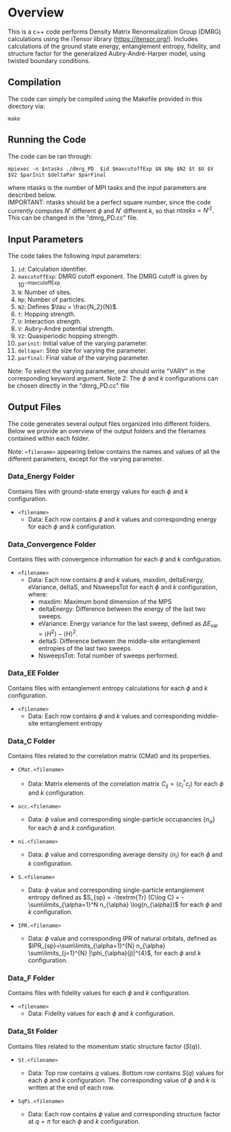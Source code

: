 # Overview

This is a c++ code performs Density Matrix Renormalization Group (DMRG) calculations using the iTensor library (https://itensor.org/).
Includes calculations of the ground state energy, entanglement entropy, fidelity, and structure factor for the generalized Aubry-André-Harper model, using twisted boundary conditions.

## Compilation

The code can simply be compiled using the Makefile provided in this directory via:
  
  ```
  make
  ```

## Running the Code

The code can be ran through:
  ```
  mpiexec -n $ntasks ./dmrg_PD  $id $maxcutoffExp $N $Np $N2 $t $U $V $V2 $parInit $deltaPar $parFinal 
  ```
where ntasks is the number of MPI tasks and the input parameters are described below.  
IMPORTANT: ntasks should be a perfect square number, since the code currently computes
$N'$ different $\phi$ and $N'$ different $k$, so that $ntasks = N'^2$.
This can be changed in the "dmrg_PD.cc" file.

## Input Parameters

The code takes the following input parameters:
1. `id`: Calculation identifier.
2. `maxcutoffExp`: DMRG cutoff exponent. The DMRG cutoff is given by $10^{-\text{maxcutoffExp}}$.
3. `N`: Number of sites.
4. `Np`: Number of particles.
5.  `N2`: Defines $\tau = \frac{N_2}{N}$.
6. `t`: Hopping strength.
7. `U`: Interaction strength.
8. `V`: Aubry-André potential strength.
9. `V2`: Quasiperiodic hopping strength.
10. `parinit`: Initial value of the varying parameter.
11. `deltapar`: Step size for varying the parameter.
12. `parfinal`: Final value of the varying parameter.

Note: To select the varying parameter, one should write "VARY" in the corresponding keyword argument.
Note 2: The $\phi$ and $k$ configurations can be chosen directly in the "dmrg_PD.cc" file


## Output Files

The code generates several output files organized into different folders. 
Below we provide an overview of the output folders and the filenames contained within each folder.

Note: `<filename>` appearing below contains the names and values of all the different parameters, except for the varying parameter.

### Data_Energy Folder

Contains files with ground-state energy values for each $\phi$ and $k$ configuration.

- `<filename>`
  - Data: Each row contains $\phi$ and $k$ values and corresponding energy for each $\phi$ and $k$  configuration.

### Data_Convergence Folder

Contains files with convergence information for each $\phi$ and $k$ configuration.

- `<filename>`
  - Data: Each row contains $\phi$ and $k$ values, maxdim, deltaEnergy, eVariance, deltaS, and NsweepsTot for each $\phi$ and $k$ configuration, where:
    - maxdim: Maximum bond dimension of the MPS
    - deltaEnergy: Difference between the energy of the last two sweeps.
    - eVariance: Energy variance for the last sweep, defined as $\Delta E_{\textrm{var}} = \langle H^2 \rangle - \langle H \rangle^2$.
    - deltaS: Difference between the middle-site entanglement entropies of the last two sweeps.
    - NsweepsTot: Total number of sweeps performed.


### Data_EE Folder

Contains files with entanglement entropy calculations for each $\phi$ and $k$ configuration.

- `<filename>`
  - Data: Each row contains $\phi$ and $k$ values and corresponding middle-site entanglement entropy

### Data_C Folder

Contains files related to the correlation matrix (CMat) and its properties.

- `CMat.<filename>`
  - Data: Matrix elements of the correlation matrix $C_{ij} = \langle c^\dagger_i c_j \rangle$ for each $\phi$ and $k$ configuration.

- `occ.<filename>`
  - Data: $\phi$ value and corresponding single-particle occupancies $\{ n_{\alpha} \}$ for each $\phi$ and $k$ configuration.

- `ni.<filename>`
  - Data: $\phi$ value and corresponding average density $\langle n_i \rangle$ for each $\phi$ and $k$ configuration.

- `S.<filename>`
  - Data: $\phi$ value and corresponding single-particle entanglement entropy defined as $S_{sp} = -\textrm{Tr} (C\log C) = - \sum\limits_{\alpha=1}^N n_{\alpha} \log(n_{\alpha})$ for each $\phi$ and $k$ configuration.

- `IPR.<filename>`
  - Data: $\phi$ value and corresponding IPR of natural orbitals, defined as $IPR_{sp}=\sum\limits_{\alpha=1}^{N} n_{\alpha} \sum\limits_{j=1}^{N} |\phi_{\alpha}(j)|^{4}$, for each $\phi$ and $k$ configuration.

### Data_F Folder

Contains files with fidelity values for each $\phi$ and $k$ configuration.

- `<filename>`
  - Data: Fidelity values for each $\phi$ and $k$ configuration.

### Data_St Folder

Contains files related to the momentum static structure factor ($S(q)$).

- `St.<filename>`
  - Data: Top row contains $q$ values. Bottom row contains $S(q)$ values for each $\phi$ and $k$  configuration. The corresponding value of $\phi$ and $k$ is written at the end of each row.

- `SqPi.<filename>`
  - Data: Each row contains $\phi$ value and corresponding structure factor at $q=\pi$ for each $\phi$ and $k$ configuration.

